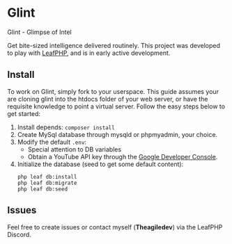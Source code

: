 # Glint

Glint - Glimpse of Intel

Get bite-sized intelligence delivered routinely. This project was developed to play with [LeafPHP](https://leafphp.dev/), and is in early active development.

## Install

To work on Glint, simply fork to your userspace. This guide assumes your are cloning glint into the htdocs folder of your web server, or have the requisite knowledge to point a virtual server. Follow the easy steps below to get started:

1. Install depends: ```composer install```
2. Create MySql database through mysqld or phpmyadmin, your choice.
3. Modify the default ```.env```:
    * Special attention to DB variables
    * Obtain a YouTube API key through the [Google Developer Console](https://console.cloud.google.com/apis/dashboard).
4. Initialize the database (seed to get some default content):
    ```
    php leaf db:install
    php leaf db:migrate
    php leaf db:seed
    ```

## Issues

Feel free to create issues or contact myself (**Theagiledev**) via the LeafPHP Discord.
